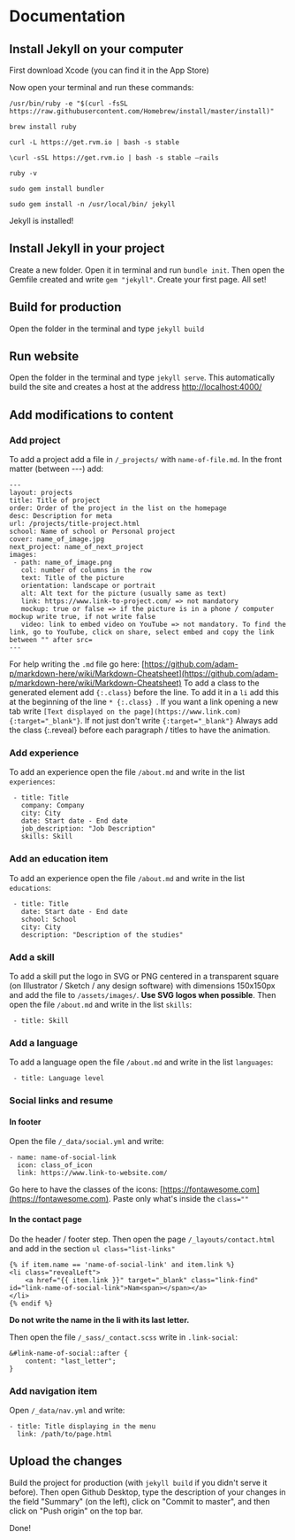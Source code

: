 # Documentation

## Install Jekyll on your computer

First download Xcode (you can find it in the App Store)

Now open your terminal and run these commands:

```
/usr/bin/ruby -e "$(curl -fsSL https://raw.githubusercontent.com/Homebrew/install/master/install)"
```

```
brew install ruby
```

```
curl -L https://get.rvm.io | bash -s stable
```

```
\curl -sSL https://get.rvm.io | bash -s stable —rails
```

```
ruby -v
```

```
sudo gem install bundler
```

```
sudo gem install -n /usr/local/bin/ jekyll
```

Jekyll is installed!

## Install Jekyll in your project

Create a new folder. Open it in terminal and run `bundle init`. Then open the Gemfile created and write `gem "jekyll"`. Create your first page. All set!

## Build for production

Open the folder in the terminal and type `jekyll build`

## Run website

Open the folder in the terminal and type `jekyll serve`. This automatically build the site and creates a host at the address [http://localhost:4000/](http://localhost:4000/)

## Add modifications to content

### Add project

To add a project add a file in `/_projects/` with `name-of-file.md`. In the front matter (between ---) add:
```
---
layout: projects
title: Title of project
order: Order of the project in the list on the homepage
desc: Description for meta
url: /projects/title-project.html
school: Name of school or Personal project
cover: name_of_image.jpg
next_project: name_of_next_project
images:
 - path: name_of_image.png
   col: number of columns in the row
   text: Title of the picture
   orientation: landscape or portrait
   alt: Alt text for the picture (usually same as text)
   link: https://www.link-to-project.com/ => not mandatory
   mockup: true or false => if the picture is in a phone / computer mockup write true, if not write false
   video: link to embed video on YouTube => not mandatory. To find the link, go to YouTube, click on share, select embed and copy the link between "" after src=
---
```

For help writing the `.md` file go here: [https://github.com/adam-p/markdown-here/wiki/Markdown-Cheatsheet](https://github.com/adam-p/markdown-here/wiki/Markdown-Cheatsheet)
To add a class to the generated element add `{:.class}` before the line. To add it in a `li` add this at the beginning of the line `* {:.class} `. 
If you want a link opening a new tab write `[Text displayed on the page](https://www.link.com){:target="_blank"}`. If not just don't write `{:target="_blank"}`
Always add the class {:.reveal} before each paragraph / titles to have the animation.

### Add experience

To add an experience open the file `/about.md` and write in the list `experiences`:
```
 - title: Title
   company: Company
   city: City
   date: Start date - End date
   job_description: "Job Description"
   skills: Skill
```

### Add an education item

To add an experience open the file `/about.md` and write in the list `educations`:
```
 - title: Title
   date: Start date - End date
   school: School
   city: City
   description: "Description of the studies"
```

### Add a skill

To add a skill put the logo in SVG or PNG centered in a transparent square (on Illustrator / Sketch / any design software) with dimensions 150x150px and add the file to `/assets/images/`. **Use SVG logos when possible**. Then open the file `/about.md` and write in the list `skills`:
```
 - title: Skill
```

### Add a language

To add a language open the file `/about.md` and write in the list `languages`:
```
 - title: Language level
```

### Social links and resume

#### In footer

Open the file `/_data/social.yml` and write:
```
- name: name-of-social-link
  icon: class_of_icon
  link: https://www.link-to-website.com/
```

Go here to have the classes of the icons: [https://fontawesome.com](https://fontawesome.com). Paste only what's inside the `class=""`

#### In the contact page

Do the header / footer step. Then open the page `/_layouts/contact.html` and add in the section `ul class="list-links"` 
```
{% if item.name == 'name-of-social-link' and item.link %}
<li class="revealLeft">
    <a href="{{ item.link }}" target="_blank" class="link-find" id="link-name-of-social-link">Nam<span></span></a>
</li>
{% endif %}
```
**Do not write the name in the li with its last letter.**

Then open the file `/_sass/_contact.scss` write in `.link-social`:
```
&#link-name-of-social::after {
    content: "last_letter";
}
```

### Add navigation item

Open `/_data/nav.yml` and write:
```
- title: Title displaying in the menu
  link: /path/to/page.html
```

## Upload the changes

Build the project for production (with `jekyll build` if you didn't serve it before). Then open Github Desktop, type the description of your changes in the field "Summary" (on the left), click on "Commit to master", and then click on "Push origin" on the top bar.

Done!